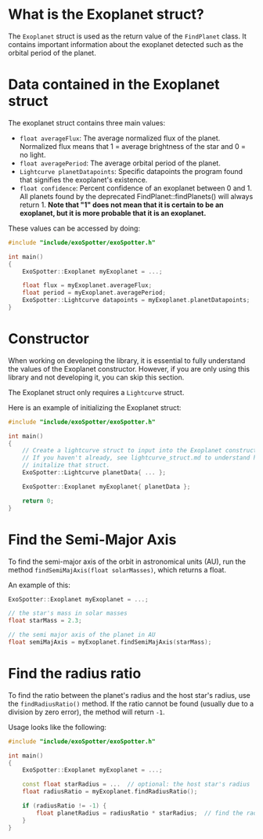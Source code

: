 # What is the Exoplanet struct?

The `Exoplanet` struct is used as the return value of the `FindPlanet` class. It contains important information about the exoplanet detected such as the orbital period of the planet.

# Data contained in the Exoplanet struct

The exoplanet struct contains three main values:
- `float averageFlux`: The average normalized flux of the planet. Normalized flux means that 1 = average brightness of the star and 0 = no light.
- `float averagePeriod`: The average orbital period of the planet.
- `Lightcurve planetDatapoints`: Specific datapoints the program found that signifies the exoplanet's existence.
- `float confidence`: Percent confidence of an exoplanet between 0 and 1. All planets found by the deprecated FindPlanet::findPlanets() will always return 1. **Note that "1" does not mean that it is certain to be an exoplanet, but it is more probable that it is an exoplanet.**

These values can be accessed by doing:
```cpp
#include "include/exoSpotter/exoSpotter.h"

int main()
{
    ExoSpotter::Exoplanet myExoplanet = ...;

    float flux = myExoplanet.averageFlux;
    float period = myExoplanet.averagePeriod;
    ExoSpotter::Lightcurve datapoints = myExoplanet.planetDatapoints;
}

```

# Constructor

When working on developing the library, it is essential to fully understand the values of the Exoplanet constructor. However, if you are only using this library and not developing it, you can skip this section.

The Exoplanet struct only requires a `Lightcurve` struct.

Here is an example of initializing the Exoplanet struct:
```cpp
#include "include/exoSpotter/exoSpotter.h"

int main()
{
    // Create a lightcurve struct to input into the Exoplanet constructor.
    // If you haven't already, see lightcurve_struct.md to understand how to
    // initalize that struct.
    ExoSpotter::Lightcurve planetData{ ... };

    ExoSpotter::Exoplanet myExoplanet{ planetData };

    return 0;
}
```

# Find the Semi-Major Axis

To find the semi-major axis of the orbit in astronomical units (AU), run the method `findSemiMajAxis(float solarMasses)`, which returns a float.

An example of this:
```cpp
ExoSpotter::Exoplanet myExoplanet = ...;

// the star's mass in solar masses
float starMass = 2.3;

// the semi major axis of the planet in AU
float semiMajAxis = myExoplanet.findSemiMajAxis(starMass); 
```

# Find the radius ratio

To find the ratio between the planet's radius and the host star's radius, use the `findRadiusRatio()` method. If the ratio cannot be found (usually due to a division by zero error), the method will return `-1`.

Usage looks like the following:
```cpp
#include "include/exoSpotter/exoSpotter.h"

int main()
{
    ExoSpotter::Exoplanet myExoplanet = ...;

    const float starRadius = ...  // optional: the host star's radius
    float radiusRatio = myExoplanet.findRadiusRatio();

    if (radiusRatio != -1) {
        float planetRadius = radiusRatio * starRadius;  // find the radius of the planet in the units given for starRadius
    }
}
```
